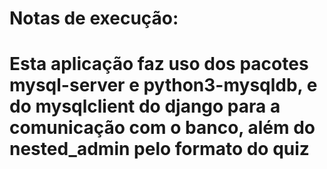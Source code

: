 # Notas de execução:
# Esta aplicação faz uso dos pacotes mysql-server e python3-mysqldb, e do mysqlclient do django para a comunicação com o banco, além do nested_admin pelo formato do quiz
